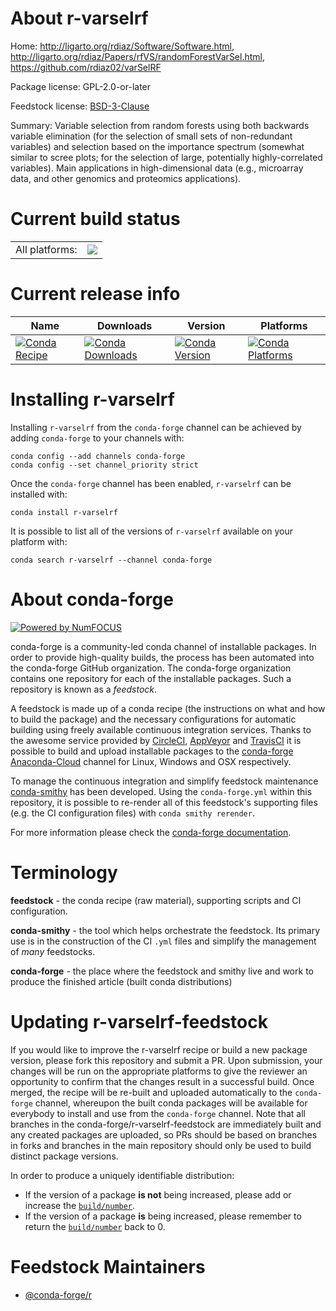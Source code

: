 About r-varselrf
================

Home: http://ligarto.org/rdiaz/Software/Software.html, http://ligarto.org/rdiaz/Papers/rfVS/randomForestVarSel.html, https://github.com/rdiaz02/varSelRF

Package license: GPL-2.0-or-later

Feedstock license: [BSD-3-Clause](https://github.com/conda-forge/r-varselrf-feedstock/blob/master/LICENSE.txt)

Summary: Variable selection from random forests using both backwards variable elimination (for the selection of small sets of non-redundant variables) and selection based on the importance spectrum (somewhat similar to scree plots; for the selection of large, potentially highly-correlated variables). Main applications in high-dimensional data (e.g., microarray data, and other genomics and proteomics applications). 

Current build status
====================


<table><tr><td>All platforms:</td>
    <td>
      <a href="https://dev.azure.com/conda-forge/feedstock-builds/_build/latest?definitionId=2497&branchName=master">
        <img src="https://dev.azure.com/conda-forge/feedstock-builds/_apis/build/status/r-varselrf-feedstock?branchName=master">
      </a>
    </td>
  </tr>
</table>

Current release info
====================

| Name | Downloads | Version | Platforms |
| --- | --- | --- | --- |
| [![Conda Recipe](https://img.shields.io/badge/recipe-r--varselrf-green.svg)](https://anaconda.org/conda-forge/r-varselrf) | [![Conda Downloads](https://img.shields.io/conda/dn/conda-forge/r-varselrf.svg)](https://anaconda.org/conda-forge/r-varselrf) | [![Conda Version](https://img.shields.io/conda/vn/conda-forge/r-varselrf.svg)](https://anaconda.org/conda-forge/r-varselrf) | [![Conda Platforms](https://img.shields.io/conda/pn/conda-forge/r-varselrf.svg)](https://anaconda.org/conda-forge/r-varselrf) |

Installing r-varselrf
=====================

Installing `r-varselrf` from the `conda-forge` channel can be achieved by adding `conda-forge` to your channels with:

```
conda config --add channels conda-forge
conda config --set channel_priority strict
```

Once the `conda-forge` channel has been enabled, `r-varselrf` can be installed with:

```
conda install r-varselrf
```

It is possible to list all of the versions of `r-varselrf` available on your platform with:

```
conda search r-varselrf --channel conda-forge
```


About conda-forge
=================

[![Powered by NumFOCUS](https://img.shields.io/badge/powered%20by-NumFOCUS-orange.svg?style=flat&colorA=E1523D&colorB=007D8A)](http://numfocus.org)

conda-forge is a community-led conda channel of installable packages.
In order to provide high-quality builds, the process has been automated into the
conda-forge GitHub organization. The conda-forge organization contains one repository
for each of the installable packages. Such a repository is known as a *feedstock*.

A feedstock is made up of a conda recipe (the instructions on what and how to build
the package) and the necessary configurations for automatic building using freely
available continuous integration services. Thanks to the awesome service provided by
[CircleCI](https://circleci.com/), [AppVeyor](https://www.appveyor.com/)
and [TravisCI](https://travis-ci.com/) it is possible to build and upload installable
packages to the [conda-forge](https://anaconda.org/conda-forge)
[Anaconda-Cloud](https://anaconda.org/) channel for Linux, Windows and OSX respectively.

To manage the continuous integration and simplify feedstock maintenance
[conda-smithy](https://github.com/conda-forge/conda-smithy) has been developed.
Using the ``conda-forge.yml`` within this repository, it is possible to re-render all of
this feedstock's supporting files (e.g. the CI configuration files) with ``conda smithy rerender``.

For more information please check the [conda-forge documentation](https://conda-forge.org/docs/).

Terminology
===========

**feedstock** - the conda recipe (raw material), supporting scripts and CI configuration.

**conda-smithy** - the tool which helps orchestrate the feedstock.
                   Its primary use is in the construction of the CI ``.yml`` files
                   and simplify the management of *many* feedstocks.

**conda-forge** - the place where the feedstock and smithy live and work to
                  produce the finished article (built conda distributions)


Updating r-varselrf-feedstock
=============================

If you would like to improve the r-varselrf recipe or build a new
package version, please fork this repository and submit a PR. Upon submission,
your changes will be run on the appropriate platforms to give the reviewer an
opportunity to confirm that the changes result in a successful build. Once
merged, the recipe will be re-built and uploaded automatically to the
`conda-forge` channel, whereupon the built conda packages will be available for
everybody to install and use from the `conda-forge` channel.
Note that all branches in the conda-forge/r-varselrf-feedstock are
immediately built and any created packages are uploaded, so PRs should be based
on branches in forks and branches in the main repository should only be used to
build distinct package versions.

In order to produce a uniquely identifiable distribution:
 * If the version of a package **is not** being increased, please add or increase
   the [``build/number``](https://docs.conda.io/projects/conda-build/en/latest/resources/define-metadata.html#build-number-and-string).
 * If the version of a package **is** being increased, please remember to return
   the [``build/number``](https://docs.conda.io/projects/conda-build/en/latest/resources/define-metadata.html#build-number-and-string)
   back to 0.

Feedstock Maintainers
=====================

* [@conda-forge/r](https://github.com/conda-forge/r/)

